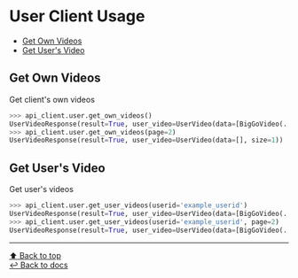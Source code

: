# User Client Usage
- [Get Own Videos](#get-own-videos)
- [Get User's Video](#get-users-video)
## Get Own Videos
Get client's own videos
```Python
>>> api_client.user.get_own_videos()
UserVideoResponse(result=True, user_video=UserVideo(data=[BigGoVideo(...)], size=1))
>>> api_client.user.get_own_videos(page=2)
UserVideoResponse(result=True, user_video=UserVideo(data=[], size=1))
```
## Get User's Video
Get user's videos
```Python
>>> api_client.user.get_user_videos(userid='example_userid')
UserVideoResponse(result=True, user_video=UserVideo(data=[BigGoVideo(...), ...], size=21))
>>> api_client.user.get_user_videos(userid='example_userid', page=2)
UserVideoResponse(result=True, user_video=UserVideo(data=[BigGoVideo(...)], size=21))
```

---
[ :arrow_up: Back to top](#user-client-usage)  
[ :leftwards_arrow_with_hook: Back to docs](../../docs)